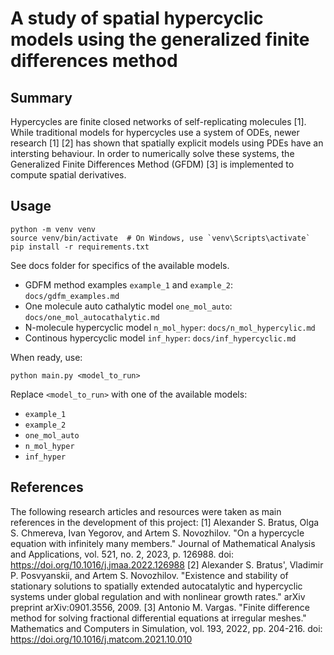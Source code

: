 # A study of spatial hypercyclic models using the generalized finite differences method

## Summary

Hypercycles are finite closed networks of self-replicating molecules [1]. While traditional models for hypercycles use a system of ODEs, newer research [1] [2] has shown that spatially explicit models using PDEs have an intersting behaviour. In order to numerically solve these systems, the Generalized Finite Differences Method (GFDM) [3] is implemented to compute spatial derivatives.

## Usage

```
python -m venv venv
source venv/bin/activate  # On Windows, use `venv\Scripts\activate`
pip install -r requirements.txt
```

See docs folder for specifics of the available models.

- GDFM method examples `example_1` and `example_2`: `docs/gdfm_examples.md`
- One molecule auto cathalytic model `one_mol_auto`: `docs/one_mol_autocathalytic.md`
- N-molecule hypercyclic model `n_mol_hyper`: `docs/n_mol_hypercylic.md`
- Continous hypercyclic model `inf_hyper`: `docs/inf_hypercyclic.md`

When ready, use:

`python main.py <model_to_run>`

Replace `<model_to_run>` with one of the available models:

- `example_1`
- `example_2`
- `one_mol_auto` 
- `n_mol_hyper`
- `inf_hyper`


## References

The following research articles and resources were taken as main references in the development of this project:
[1] Alexander S. Bratus, Olga S. Chmereva, Ivan Yegorov, and Artem S. Novozhilov. "On a hypercycle equation with infinitely many members." Journal of Mathematical Analysis and Applications, vol. 521, no. 2, 2023, p. 126988. doi: https://doi.org/10.1016/j.jmaa.2022.126988
[2] Alexander S. Bratus', Vladimir P. Posvyanskii, and Artem S. Novozhilov. "Existence and stability of stationary solutions to spatially extended autocatalytic and hypercyclic systems under global regulation and with nonlinear growth rates." arXiv preprint arXiv:0901.3556, 2009.
[3] Antonio M. Vargas. "Finite difference method for solving fractional differential equations at irregular meshes." Mathematics and Computers in Simulation, vol. 193, 2022, pp. 204-216. doi: https://doi.org/10.1016/j.matcom.2021.10.010




